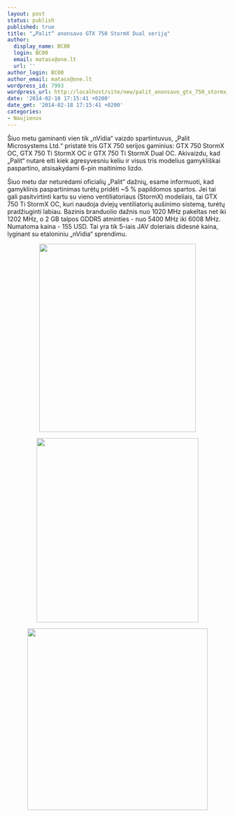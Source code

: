 ```yaml
---
layout: post
status: publish
published: true
title: "„Palit“ anonsavo GTX 750 StormX Dual seriją"
author:
  display_name: BC00
  login: BC00
  email: matasx@one.lt
  url: ''
author_login: BC00
author_email: matasx@one.lt
wordpress_id: 7993
wordpress_url: http://localhost/site/new/palit_anonsavo_gtx_750_stormx_dual_serija/
date: '2014-02-18 17:15:41 +0200'
date_gmt: '2014-02-18 17:15:41 +0200'
categories:
- Naujienos
---
```

<p>
	&Scaron;iuo metu gaminanti vien tik &bdquo;nVidia&ldquo; vaizdo spartintuvus, &bdquo;Palit Microsystems Ltd.&ldquo; pristatė tris GTX 750 serijos gaminius: GTX 750 StormX OC, GTX 750 Ti StormX OC ir GTX 750 Ti StormX Dual OC. Akivaizdu, kad &bdquo;Palit&ldquo; nutarė eiti kiek agresyvesniu keliu ir visus tris modelius gamykli&scaron;kai paspartino, atsisakydami 6-pin maitinimo lizdo.</p>
<p>
	&Scaron;iuo metu dar neturėdami oficialių &bdquo;Palit&ldquo; dažnių, esame informuoti, kad gamyklinis paspartinimas turėtų pridėti ~5 % papildomos spartos. Jei tai gali pasitvirtinti kartu su vieno ventiliatoriaus (StormX) modeliais, tai GTX 750 Ti StormX OC, kuri naudoja dviejų ventiliatorių au&scaron;inimo sistemą, turėtų pradžiuginti labiau. Bazinis branduolio dažnis nuo 1020 MHz pakeltas net iki 1202 MHz, o 2 GB talpos GDDR5 atminties - nuo 5400 MHz iki 6008 MHz. Numatoma kaina - 155 USD. Tai yra tik 5-iais JAV doleriais didesnė kaina, lyginant su etaloniniu &bdquo;nVidia&ldquo; sprendimu.</p>
<p style="text-align: center;">
	<img alt="" src="http://technews.lt/userfiles/palitGTX750StormX.jpg" style="width: 358px; height: 429px;" /></p>
<p style="text-align: center;">
	<img alt="" src="http://technews.lt/userfiles/palitGTX750tiStormX.jpg" style="width: 370px; height: 420px;" /></p>
<p style="text-align: center;">
	<img alt="" src="http://technews.lt/userfiles/palitGTX750tiStormXdual.jpg" style="width: 412px; height: 414px;" /></p>
